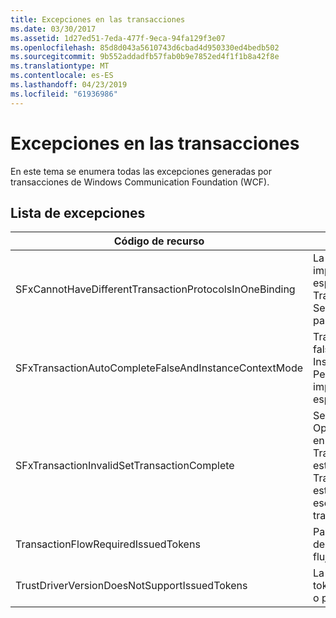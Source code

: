 ```yaml
---
title: Excepciones en las transacciones
ms.date: 03/30/2017
ms.assetid: 1d27ed51-7eda-477f-9eca-94fa129f3e07
ms.openlocfilehash: 85d8d043a5610743d6cbad4d950330ed4bedb502
ms.sourcegitcommit: 9b552addadfb57fab0b9e7852ed4f1f1b8a42f8e
ms.translationtype: MT
ms.contentlocale: es-ES
ms.lasthandoff: 04/23/2019
ms.locfileid: "61936986"
---
```

# <a name="transaction-exceptions"></a>Excepciones en las transacciones
En este tema se enumera todas las excepciones generadas por transacciones de Windows Communication Foundation (WCF).  
  
## <a name="exception-list"></a>Lista de excepciones  
  
|Código de recurso|Cadena de recurso|  
|-------------------|---------------------|  
|SFxCannotHaveDifferentTransactionProtocolsInOneBinding|La información de la directiva que se importa a partir de los metadatos especifica valores diferentes para TransactionProtocol entre las operaciones. Se admite solo un TransactionProtocol para cada punto de conexión.|  
|SFxTransactionAutoCompleteFalseAndInstanceContextMode|TransactionAutoComplete no puede ser falso a menos que el InstanceContextMode del servicio sea PerSession. Se encontró un error en la implementación del contrato y operación especificados.|  
|SFxTransactionInvalidSetTransactionComplete|Se puede llamar a OperationContext.SetTransactionComplete en una operación solo cuando TransactionAutoComplete está establecido como falso y TransactionScopeRequired está establecido como verdadero. Éste es un escenario no válido y se finalizó la transacción actual.|  
|TransactionFlowRequiredIssuedTokens|Para el flujo de una transacción, también deben admitirse los tokens emitidos del flujo.|  
|TrustDriverVersionDoesNotSupportIssuedTokens|La versión configurada de Trust no admite tokens emitidos. Utilice WSTrustFeb2005 o posterior.|
